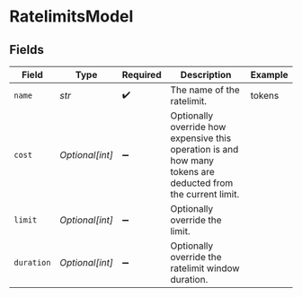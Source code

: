 # RatelimitsModel


## Fields

| Field                                                                                                        | Type                                                                                                         | Required                                                                                                     | Description                                                                                                  | Example                                                                                                      |
| ------------------------------------------------------------------------------------------------------------ | ------------------------------------------------------------------------------------------------------------ | ------------------------------------------------------------------------------------------------------------ | ------------------------------------------------------------------------------------------------------------ | ------------------------------------------------------------------------------------------------------------ |
| `name`                                                                                                       | *str*                                                                                                        | :heavy_check_mark:                                                                                           | The name of the ratelimit.                                                                                   | tokens                                                                                                       |
| `cost`                                                                                                       | *Optional[int]*                                                                                              | :heavy_minus_sign:                                                                                           | Optionally override how expensive this operation is and how many tokens are deducted from the current limit. |                                                                                                              |
| `limit`                                                                                                      | *Optional[int]*                                                                                              | :heavy_minus_sign:                                                                                           | Optionally override the limit.                                                                               |                                                                                                              |
| `duration`                                                                                                   | *Optional[int]*                                                                                              | :heavy_minus_sign:                                                                                           | Optionally override the ratelimit window duration.                                                           |                                                                                                              |